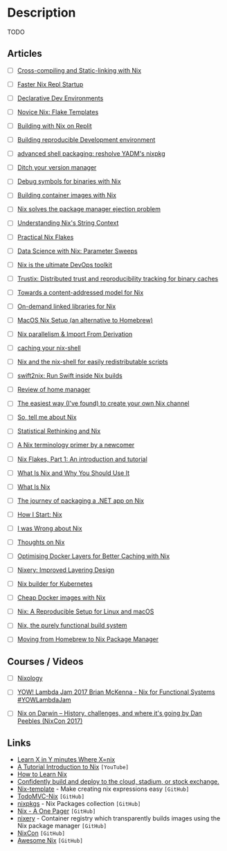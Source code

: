 # Description

TODO


## Articles

- [ ] [Cross-compiling and Static-linking with Nix](https://functor.tokyo/blog/2021-10-20-nix-cross-static)
- [ ] [Faster Nix Repl Startup](https://blog.replit.com/nix-perf-improvements)
- [ ] [Declarative Dev Environments](https://marcopolo.io/code/declarative-dev-environments/)
- [ ] [Novice Nix: Flake Templates](https://peppe.rs/posts/novice_nix:_flake_templates/)
- [ ] [Building with Nix on Replit](https://docs.replit.com/tutorials/30-build-with-nix)
- [ ] [Building reproducible Development environment](https://mudrii.medium.com/building-reproducible-development-environment-b1d4fb51a302)
- [ ] [advanced shell packaging: resholve YADM's nixpkg](https://t-ravis.com/post/nix/advanced_shell_packaging_resholve_yadm/)
- [ ] [Ditch your version manager](https://juliu.is/ditch-your-version-manager/)
- [ ] [Debug symbols for binaries with Nix](http://rski.github.io/2021/09/05/nix-debugging.html)
- [ ] [Building container images with Nix](https://thewagner.net/blog/2021/02/25/building-container-images-with-nix/)
- [ ] [Nix solves the package manager ejection problem](https://zeroindexed.com/nix-ejection-problem)
- [ ] [Understanding Nix's String Context](https://shealevy.com/blog/2018/08/05/understanding-nixs-string-context/)
- [ ] [Practical Nix Flakes](https://serokell.io/blog/practical-nix-flakes)
- [ ] [Data Science with Nix: Parameter Sweeps](https://blog.nixbuild.net/posts/2021-04-26-data-science-with-nix-parameter-sweeps.html)
- [ ] [Nix is the ultimate DevOps toolkit](https://www.channable.com/tech/nix-is-the-ultimate-devops-toolkit)
- [ ] [Trustix: Distributed trust and reproducibility tracking for binary caches](https://www.tweag.io/blog/2020-12-16-trustix-announcement/)
- [ ] [Towards a content-addressed model for Nix](https://www.tweag.io/blog/2020-09-10-nix-cas/)
- [ ] [On-demand linked libraries for Nix](https://fzakaria.com/2020/11/17/on-demand-linked-libraries-for-nix.html)
- [ ] [MacOS Nix Setup (an alternative to Homebrew)](https://wickedchicken.github.io/post/macos-nix-setup/)
- [ ] [Nix parallelism & Import From Derivation](https://fzakaria.com/2020/10/20/nix-parallelism-import-from-derivation.html)
- [ ] [caching your nix-shell](https://fzakaria.com/2020/08/11/caching-your-nix-shell.html)
- [ ] [Nix and the nix-shell for easily redistributable scripts](https://knezevic.ch/posts/nix-shell-redistributable-scripts/)
- [ ] [swift2nix: Run Swift inside Nix builds](https://euandre.org/2020/10/05/swift2nix-run-swift-inside-nix-builds.html)
- [ ] [Review of home manager](https://magnusson.io/post/home-manager-review/)
- [ ] [The easiest way (I've found) to create your own Nix channel](https://lucperkins.dev/blog/nix-channel/)
- [ ] [So, tell me about Nix](https://ghedam.at/15490/so-tell-me-about-nix)
- [ ] [Statistical Rethinking and Nix](https://rgoswami.me/posts/rethinking-r-nix/)
- [ ] [A Nix terminology primer by a newcomer](https://stephank.nl/p/2020-06-01-a-nix-primer-by-a-newcomer.html)
- [ ] [Nix Flakes, Part 1: An introduction and tutorial](https://www.tweag.io/blog/2020-05-25-flakes/)
- [ ] [What Is Nix and Why You Should Use It](https://serokell.io/blog/what-is-nix)
- [ ] [What Is Nix](https://shopify.engineering/what-is-nix)
- [ ] [The journey of packaging a .NET app on Nix](https://sgt.hootr.club/molten-matter/dotnet-on-nix/)
- [ ] [How I Start: Nix](https://christine.website/blog/how-i-start-nix-2020-03-08)
- [ ] [I was Wrong about Nix](https://christine.website/blog/i-was-wrong-about-nix-2020-02-10)
- [ ] [Thoughts on Nix](https://christine.website/blog/thoughts-on-nix-2020-01-28)
- [ ] [Optimising Docker Layers for Better Caching with Nix](https://grahamc.com/blog/nix-and-layered-docker-images)
- [ ] [Nixery: Improved Layering Design](https://tazj.in/blog/nixery-layers)
- [ ] [Nix builder for Kubernetes](https://gist.github.com/tazjin/08f3d37073b3590aacac424303e6f745)
- [ ] [Cheap Docker images with Nix](http://lethalman.blogspot.com/2016/04/cheap-docker-images-with-nix_15.html)
- [ ] [Nix: A Reproducible Setup for Linux and macOS](https://www.nmattia.com/posts/2018-03-21-nix-reproducible-setup-linux-macos.html)
- [ ] [Nix, the purely functional build system](https://www.boronine.com/2018/02/02/Nix/)
- [ ] [Moving from Homebrew to Nix Package Manager](https://www.softinio.com/post/moving-from-homebrew-to-nix-package-manager/)


## Courses / Videos

- [ ] [Nixology](https://youtube.com/playlist?list=PLRGI9KQ3_HP_OFRG6R-p4iFgMSK1t5BHs)
- [ ] [YOW! Lambda Jam 2017 Brian McKenna - Nix for Functional Systems #YOWLambdaJam](https://youtu.be/mIxtBVKo7JE)
- [ ] [Nix on Darwin – History, challenges, and where it's going by Dan Peebles (NixCon 2017)](https://youtu.be/73mnPBLL_20)


## Links

- [Learn X in Y minutes Where X=nix](https://learnxinyminutes.com/docs/nix/)
- [A Tutorial Introduction to Nix](https://rgoswami.me/posts/ccon-tut-nix/) `[YouTube]`
- [How to Learn Nix](https://ianthehenry.com/posts/how-to-learn-nix/)
- [Confidently build and deploy to the cloud, stadium, or stock exchange.](https://determinate.systems/)
- [Nix-template](https://github.com/jonringer/nix-template) - Make creating nix expressions easy `[GitHub]`
- [TodoMVC-Nix](https://github.com/nix-community/todomvc-nix) `[GitHub]`
- [nixpkgs](https://github.com/NixOS/nixpkgs) - Nix Packages collection `[GitHub]`
- [Nix - A One Pager](https://github.com/tazjin/nix-1p) `[GitHub]`
- [nixery](https://github.com/tazjin/nixery) - Container registry which transparently builds images using the Nix package manager `[GitHub]`
- [NixCon](https://www.youtube.com/channel/UCjqkNrQ8F3OhKSCfCgagWLg) `[GitHub]`
- [Awesome Nix](https://github.com/nix-community/awesome-nix) `[GitHub]`
